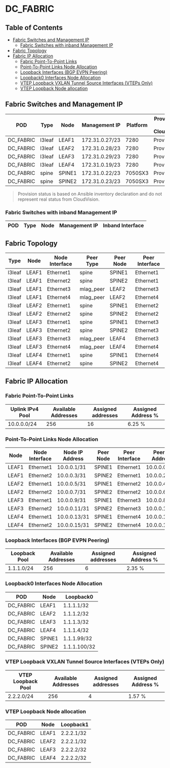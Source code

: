 # DC_FABRIC

## Table of Contents

- [Fabric Switches and Management IP](#fabric-switches-and-management-ip)
  - [Fabric Switches with inband Management IP](#fabric-switches-with-inband-management-ip)
- [Fabric Topology](#fabric-topology)
- [Fabric IP Allocation](#fabric-ip-allocation)
  - [Fabric Point-To-Point Links](#fabric-point-to-point-links)
  - [Point-To-Point Links Node Allocation](#point-to-point-links-node-allocation)
  - [Loopback Interfaces (BGP EVPN Peering)](#loopback-interfaces-bgp-evpn-peering)
  - [Loopback0 Interfaces Node Allocation](#loopback0-interfaces-node-allocation)
  - [VTEP Loopback VXLAN Tunnel Source Interfaces (VTEPs Only)](#vtep-loopback-vxlan-tunnel-source-interfaces-vteps-only)
  - [VTEP Loopback Node allocation](#vtep-loopback-node-allocation)

## Fabric Switches and Management IP

| POD | Type | Node | Management IP | Platform | Provisioned in CloudVision | Serial Number |
| --- | ---- | ---- | ------------- | -------- | -------------------------- | ------------- |
| DC_FABRIC | l3leaf | LEAF1 | 172.31.0.27/23 | 7280 | Provisioned | - |
| DC_FABRIC | l3leaf | LEAF2 | 172.31.0.28/23 | 7280 | Provisioned | - |
| DC_FABRIC | l3leaf | LEAF3 | 172.31.0.29/23 | 7280 | Provisioned | - |
| DC_FABRIC | l3leaf | LEAF4 | 172.31.0.19/23 | 7280 | Provisioned | - |
| DC_FABRIC | spine | SPINE1 | 172.31.0.22/23 | 7050SX3 | Provisioned | - |
| DC_FABRIC | spine | SPINE2 | 172.31.0.23/23 | 7050SX3 | Provisioned | - |

> Provision status is based on Ansible inventory declaration and do not represent real status from CloudVision.

### Fabric Switches with inband Management IP

| POD | Type | Node | Management IP | Inband Interface |
| --- | ---- | ---- | ------------- | ---------------- |

## Fabric Topology

| Type | Node | Node Interface | Peer Type | Peer Node | Peer Interface |
| ---- | ---- | -------------- | --------- | ----------| -------------- |
| l3leaf | LEAF1 | Ethernet1 | spine | SPINE1 | Ethernet1 |
| l3leaf | LEAF1 | Ethernet2 | spine | SPINE2 | Ethernet1 |
| l3leaf | LEAF1 | Ethernet3 | mlag_peer | LEAF2 | Ethernet3 |
| l3leaf | LEAF1 | Ethernet4 | mlag_peer | LEAF2 | Ethernet4 |
| l3leaf | LEAF2 | Ethernet1 | spine | SPINE1 | Ethernet2 |
| l3leaf | LEAF2 | Ethernet2 | spine | SPINE2 | Ethernet2 |
| l3leaf | LEAF3 | Ethernet1 | spine | SPINE1 | Ethernet3 |
| l3leaf | LEAF3 | Ethernet2 | spine | SPINE2 | Ethernet3 |
| l3leaf | LEAF3 | Ethernet3 | mlag_peer | LEAF4 | Ethernet3 |
| l3leaf | LEAF3 | Ethernet4 | mlag_peer | LEAF4 | Ethernet4 |
| l3leaf | LEAF4 | Ethernet1 | spine | SPINE1 | Ethernet4 |
| l3leaf | LEAF4 | Ethernet2 | spine | SPINE2 | Ethernet4 |

## Fabric IP Allocation

### Fabric Point-To-Point Links

| Uplink IPv4 Pool | Available Addresses | Assigned addresses | Assigned Address % |
| ---------------- | ------------------- | ------------------ | ------------------ |
| 10.0.0.0/24 | 256 | 16 | 6.25 % |

### Point-To-Point Links Node Allocation

| Node | Node Interface | Node IP Address | Peer Node | Peer Interface | Peer IP Address |
| ---- | -------------- | --------------- | --------- | -------------- | --------------- |
| LEAF1 | Ethernet1 | 10.0.0.1/31 | SPINE1 | Ethernet1 | 10.0.0.0/31 |
| LEAF1 | Ethernet2 | 10.0.0.3/31 | SPINE2 | Ethernet1 | 10.0.0.2/31 |
| LEAF2 | Ethernet1 | 10.0.0.5/31 | SPINE1 | Ethernet2 | 10.0.0.4/31 |
| LEAF2 | Ethernet2 | 10.0.0.7/31 | SPINE2 | Ethernet2 | 10.0.0.6/31 |
| LEAF3 | Ethernet1 | 10.0.0.9/31 | SPINE1 | Ethernet3 | 10.0.0.8/31 |
| LEAF3 | Ethernet2 | 10.0.0.11/31 | SPINE2 | Ethernet3 | 10.0.0.10/31 |
| LEAF4 | Ethernet1 | 10.0.0.13/31 | SPINE1 | Ethernet4 | 10.0.0.12/31 |
| LEAF4 | Ethernet2 | 10.0.0.15/31 | SPINE2 | Ethernet4 | 10.0.0.14/31 |

### Loopback Interfaces (BGP EVPN Peering)

| Loopback Pool | Available Addresses | Assigned addresses | Assigned Address % |
| ------------- | ------------------- | ------------------ | ------------------ |
| 1.1.1.0/24 | 256 | 6 | 2.35 % |

### Loopback0 Interfaces Node Allocation

| POD | Node | Loopback0 |
| --- | ---- | --------- |
| DC_FABRIC | LEAF1 | 1.1.1.1/32 |
| DC_FABRIC | LEAF2 | 1.1.1.2/32 |
| DC_FABRIC | LEAF3 | 1.1.1.3/32 |
| DC_FABRIC | LEAF4 | 1.1.1.4/32 |
| DC_FABRIC | SPINE1 | 1.1.1.99/32 |
| DC_FABRIC | SPINE2 | 1.1.1.100/32 |

### VTEP Loopback VXLAN Tunnel Source Interfaces (VTEPs Only)

| VTEP Loopback Pool | Available Addresses | Assigned addresses | Assigned Address % |
| ------------------ | ------------------- | ------------------ | ------------------ |
| 2.2.2.0/24 | 256 | 4 | 1.57 % |

### VTEP Loopback Node allocation

| POD | Node | Loopback1 |
| --- | ---- | --------- |
| DC_FABRIC | LEAF1 | 2.2.2.1/32 |
| DC_FABRIC | LEAF2 | 2.2.2.1/32 |
| DC_FABRIC | LEAF3 | 2.2.2.2/32 |
| DC_FABRIC | LEAF4 | 2.2.2.2/32 |
